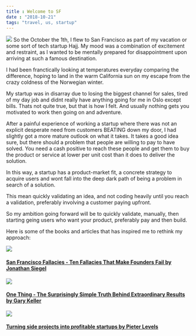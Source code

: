 ```yaml
---
title : Welcome to SF
date : "2018-10-21"
tags: "travel, us, startup"
---
```


<img src="https://fm.cnbc.com/applications/cnbc.com/resources/img/editorial/2018/06/20/105284147-GettyImages-673632588.1910x1000.jpg" /> 
So the October the 1th, I flew to San Francisco as part of my vacation or some sort of tech startup Hajj. My mood was a combination of excitement and restraint, as I wanted to be mentally prepared for disappointment upon arriving at such a famous destination.

I had been franctically looking at temperatures everyday comparing the difference, hoping to land in the warm California sun on my escape from the crazy coldness of the Norwegian winter.

My startup was in disarray due to losing the biggest channel for sales, tired of my day job and didnt really have anything going for me in Oslo except bills. Thats not quite true, but that is how I felt. 
And usually nothing gets you motivated to work then going on and adventure.

After a painful experience of working a startup where there was not an explicit desperate need from customers BEATING down my door, I had slightly got a more mature outlook on what it takes.
It takes a good idea sure, but there should a problem that people are willing to pay to have solved.
You need a cash positive to reach these people and get them to buy the product or service at lower per unit cost than it does to deliver the solution.

In this way, a startup has a product-market fit, a concrete strategy to acquire users and wont fall into the deep dark path of being a problem in search of a solution.

This mean quickly validating an idea, and not coding heavily until you reach a validation, preferably involving a customer paying upfront.

So my ambition going forward will be to quickly validate, manually, then starting geing users who want your product, preferably pay and then build.

Here is some of the books and articles that has inspired me to rethink my approach:

<a href="https://www.amazon.com/San-Francisco-Fallacy-Fallacies-Founders-ebook/dp/B071NGMJPN">
    <img src="https://images-na.ssl-images-amazon.com/images/I/51QIfoAKYKL.jpg" >
    <h4>San Francisco Fallacies - Ten Fallacies That Make Founders Fail by Jonathan Siegel</h4>
</a>

<a href="https://www.amazon.com/ONE-Thing-Surprisingly-Extraordinary-Results/dp/1885167776">
    <img src="https://images-na.ssl-images-amazon.com/images/I/31bLXJwHXlL._SX344_BO1,204,203,200_.jpg" >
    <h4>One Thing - The Surprisingly Simple Truth Behind Extraordinary Results by Gary Keller</h4>
</a>

<a href="https://levels.io/startups/">
    <img src="https://levels.io/wp-content/uploads/2018/01/3altpres.png" >
    <h4>Turning side projects into profitable startups by Pieter Levels</h4>
</a>